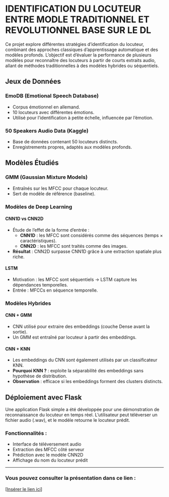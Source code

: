 # IDENTIFICATION DU LOCUTEUR ENTRE MODLE TRADITIONNEL ET REVOLUTIONNEL BASE SUR LE DL

Ce projet explore différentes stratégies d’identification du locuteur, combinant des approches classiques d’apprentissage automatique et des modèles profonds. L’objectif est d’évaluer la performance de plusieurs modèles pour reconnaître des locuteurs à partir de courts extraits audio, allant de méthodes traditionnelles à des modèles hybrides ou séquentiels.

## Jeux de Données

### EmoDB (Emotional Speech Database)
- Corpus émotionnel en allemand.
- 10 locuteurs avec différentes émotions.
- Utilisé pour l’identification à petite échelle, influencée par l’émotion.

### 50 Speakers Audio Data (Kaggle)
- Base de données contenant 50 locuteurs distincts.
- Enregistrements propres, adaptés aux modèles profonds.

## Modèles Étudiés

### GMM (Gaussian Mixture Models)
- Entraînés sur les MFCC pour chaque locuteur.
- Sert de modèle de référence (baseline).

### Modèles de Deep Learning

#### CNN1D vs CNN2D
- Étude de l’effet de la forme d’entrée :
  - **CNN1D** : les MFCC sont considérés comme des séquences (temps × caractéristiques).
  - **CNN2D** : les MFCC sont traités comme des images.
- **Résultat** : CNN2D surpasse CNN1D grâce à une extraction spatiale plus riche.

#### LSTM
- Motivation : les MFCC sont séquentiels → LSTM capture les dépendances temporelles.
- Entrée : MFCCs en séquence temporelle.

### Modèles Hybrides

#### CNN + GMM
- CNN utilisé pour extraire des embeddings (couche Dense avant la sortie).
- Un GMM est entraîné par locuteur à partir des embeddings.

#### CNN + KNN
- Les embeddings du CNN sont également utilisés par un classificateur KNN.
- **Pourquoi KNN ?** : exploite la séparabilité des embeddings sans hypothèse de distribution.
- **Observation** : efficace si les embeddings forment des clusters distincts.

## Déploiement avec Flask

Une application Flask simple a été développée pour une démonstration de reconnaissance du locuteur en temps réel. L’utilisateur peut téléverser un fichier audio (.wav), et le modèle retourne le locuteur prédit.

### Fonctionnalités :
- Interface de téléversement audio
- Extraction des MFCC côté serveur
- Prédiction avec le modèle CNN2D
- Affichage du nom du locuteur prédit

---

### Vous pouvez consulter la présentation dans ce lien :
[[Insérer le lien ici](https://www.canva.com/design/DAGkz1NCJhQ/8CKwQhID4vG01Lq6bWDQ6g/view?utm_content=DAGkz1NCJhQ&utm_campaign=designshare&utm_medium=link2&utm_source=uniquelinks&utlId=h35383e5990#45)]

